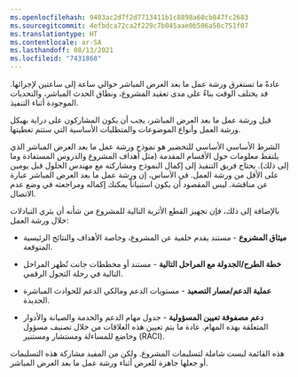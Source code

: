 ```yaml
---
ms.openlocfilehash: 9403ac2d7f2d7713411b1c8898a60cb847fc2683
ms.sourcegitcommit: 4efbdca72ca2f229c7b045aae0b506a50c751f07
ms.translationtype: HT
ms.contentlocale: ar-SA
ms.lasthandoff: 08/13/2021
ms.locfileid: "7431868"
---
```

عادةً ما تستغرق ورشة عمل ما بعد العرض المباشر حوالي ساعة إلى ساعتين لإجرائها. قد يختلف الوقت بناءً على مدى تعقيد المشروع، ونطاق الحدث المباشر، والتحديات الموجودة أثناء التنفيذ.

قبل ورشة عمل ما بعد العرض المباشر، يجب أن يكون المشاركون على دراية بهيكل ورشة العمل وأنواع الموضوعات والمتطلبات الأساسية التي ستتم تغطيتها.

الشرط الأساسي الأساسي للتحضير هو نموذج ورشة عمل ما بعد العرض المباشر الذي يلتقط معلومات حول الأقسام المقدمة (مثل أهداف المشروع والدروس المستفادة وما إلى ذلك). يحتاج فريق التنفيذ إلى إكمال النموذج ومشاركته مع مهندس الحلول قبل يومين على الأقل من ورشة العمل. في الأساس، إن ورشة عمل ما بعد العرض المباشر عبارة عن مناقشة. ليس المقصود أن يكون استبياناً يمكنك إكماله ومراجعته في وضع عدم الاتصال.

بالإضافة إلى ذلك، فإن تجهيز القطع الأثرية التالية للمشروع من شأنه أن يثري التبادلات خلال ورشة العمل:

- **ميثاق المشروع** - مستند يقدم خلفية عن المشروع، وخاصة الأهداف والنتائج الرئيسية المتوقعة.

- **خطة الطرح/الجدولة مع المراحل التالية** - مستند أو مخططات جانت تُظهر المراحل التالية في رحلة التحول الرقمي.

- **عملية الدعم/مسار التصعيد** - مستويات الدعم ومالكي الدعم للحوادث المباشرة الجديدة.

- **دعم مصفوفة تعيين المسؤولية** - جدول مهام الدعم والخدمة والصيانة والأدوار المتعلقة بهذه المهام. عادة ما يتم تعيين هذه العلاقات من خلال تصنيف مسؤول وخاضع للمساءلة ومستشار ومستنير (RACI).

هذه القائمة ليست شاملة لتسليمات المشروع. ولكن من المفيد مشاركة هذه التسليمات أو جعلها جاهزة للعرض أثناء ورشة عمل ما بعد العرض المباشر.
